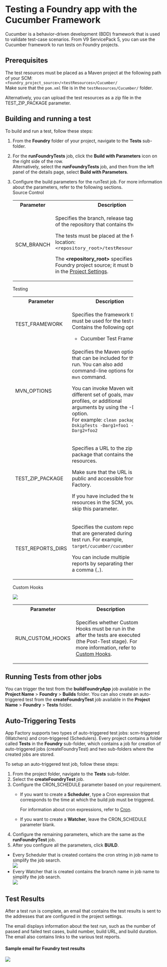 ﻿  

Testing a Foundry app with the Cucumber Framework
================================================

Cucumber is a behavior-driven development (BDD) framework that is used to validate test-case scenarios. From V9 ServicePack 5, you can use the Cucumber framework to run tests on Foundry projects.

Prerequisites
-------------

The test resources must be placed as a Maven project at the following path of your SCM:  
`<foundry_project_source>/<testResources>/Cucumber/`  
Make sure that the `pom.xml` file is in the `testResources/Cucumber/` folder.

Alternatively, you can upload the test resources as a zip file in the TEST\_ZIP\_PACKAGE parameter.

Building and running a test
---------------------------

To build and run a test, follow these steps:

1.  From the **Foundry** folder of your project, navigate to the **Tests** sub-folder.
2.  For the **runFoundryTests** job, click the **Build with Parameters** icon on the right side of the row.  
    Alternatively, select the **runFoundryTests** job, and then from the left panel of the details page, select **Build with Parameters**.
3.  Configure the build parameters for the runTest job. For more information about the parameters, refer to the following sections.  
    Source Control
    
    <table style="width: 80%;mc-table-style: url]('Resources/TableStyles/Basic.css');" class="TableStyle-Basic" cellspacing="0"><colgroup><col class="TableStyle-Basic-Column-Column1" style="width: 30%;"><col class="TableStyle-Basic-Column-Column1" style="width: 50%;"></colgroup><tbody><tr class="TableStyle-Basic-Body-Body1"><th class="TableStyle-Basic-BodyE-Column1-Body1">Parameter</th><th class="TableStyle-Basic-BodyD-Column1-Body1">Description</th></tr><tr class="TableStyle-Basic-Body-Body1"><td class="TableStyle-Basic-BodyB-Column1-Body1"><p>SCM_BRANCH</p></td><td class="TableStyle-Basic-BodyA-Column1-Body1"><p>Specifies the branch, release tag, or commit ID of the repository that contains the test files.</p><p>The tests must be placed at the following location:<br><code class="file_names" style="font-size: 11pt;">&lt;repository_root&gt;/testResources/Cucumber/</code></p><p>The <b>&lt;repository_root&gt;</b> specifies the root of the Foundry project source; it must be configured in the <a href="Project_Settings.html" target="_blank">Project Settings</a>.</p></td></tr></tbody></table>
    
    Testing
    
    <table style="width: 80%;mc-table-style: url('Resources/TableStyles/Basic.css');" class="TableStyle-Basic" cellspacing="0"><colgroup><col class="TableStyle-Basic-Column-Column1"><col class="TableStyle-Basic-Column-Column1"></colgroup><tbody><tr class="TableStyle-Basic-Body-Body1"><th class="TableStyle-Basic-BodyE-Column1-Body1">Parameter</th><th class="TableStyle-Basic-BodyD-Column1-Body1">Description</th></tr><tr class="TableStyle-Basic-Body-Body1" madcap:conditions="Default.Not Ready for Publish"><td class="TableStyle-Basic-BodyE-Column1-Body1"><p>TEST_FRAMEWORK</p></td><td class="TableStyle-Basic-BodyD-Column1-Body1"><p>Specifies the framework that must be used for the test run. Contains the following options:</p><ul><li>Cucumber Test Framework</li></ul></td></tr><tr class="TableStyle-Basic-Body-Body1"><td class="TableStyle-Basic-BodyE-Column1-Body1"><p>MVN_OPTIONS</p></td><td class="TableStyle-Basic-BodyD-Column1-Body1"><p>Specifies the Maven options that can be included for the test run. You can also add command-line options for the <code class="codefirst" style="font-size: 11pt;">mvn</code> command.</p><p>You can invoke Maven with a different set of goals, maven profiles, or additional arguments by using the -D option.<br>For example: <code class="codefirst">clean package -DskipTests -Darg1=foo1 -Darg2=foo2</code></p></td></tr><tr class="TableStyle-Basic-Body-Body1"><td class="TableStyle-Basic-BodyE-Column1-Body1"><p>TEST_ZIP_PACKAGE</p></td><td class="TableStyle-Basic-BodyD-Column1-Body1"><p>Specifies a URL to the zip package that contains the test resources.</p><p class="Important" madcap:autonum="<b><i><span style=&quot;color: #ff6600;&quot; class=&quot;mcFormatColor&quot;>Important: </span></i></b>">Make sure that the URL is public and accessible from App Factory.</p><p>If you have included the test resources in the SCM, you can skip this parameter.</p></td></tr><tr class="TableStyle-Basic-Body-Body1"><td class="TableStyle-Basic-BodyB-Column1-Body1"><p>TEST_REPORTS_DIRS</p></td><td class="TableStyle-Basic-BodyA-Column1-Body1"><p>Specifies the custom reports that are generated during the test run. For example, <code class="file_names">target/cucumber/cucumber.json</code>.</p><p>You can include multiple reports by separating them with a comma (<code class="codefirst">,</code>).</p></td></tr></tbody></table>
    
    Custom Hooks
    
    ![](Resources/Images/runTests_customHook.png)
    
    <table style="mc-table-style: url]('Resources/TableStyles/Basic.css');width: 90%;" class="TableStyle-Basic" cellspacing="0"><colgroup><col class="TableStyle-Basic-Column-Column1" style="width: 35%;"><col class="TableStyle-Basic-Column-Column1" style="width: 55%;"></colgroup><tbody><tr class="TableStyle-Basic-Body-Body1"><th class="TableStyle-Basic-BodyE-Column1-Body1">Parameter</th><th class="TableStyle-Basic-BodyD-Column1-Body1">Description</th></tr><tr class="TableStyle-Basic-Body-Body1"><td class="TableStyle-Basic-BodyB-Column1-Body1"><p>RUN_CUSTOM_HOOKS</p></td><td class="TableStyle-Basic-BodyA-Column1-Body1"><p>Specifies whether Custom Hooks must be run in the after the tests are executed (the Post-Test stage). For more information, refer to <a href="CustomHooks.html" target="_blank">Custom Hooks</a>.</p></td></tr></tbody></table>
    

Running Tests from other jobs
-----------------------------

You can trigger the test from the **buildFoundryApp** job available in the **Project Name** > **Foundry** > **Builds** folder. You can also create an auto-triggered test from the **createFoundryTest** job available in the **Project Name** > **Foundry** > **Tests** folder.

Auto-Triggering Tests
---------------------

App Factory supports two types of auto-triggered test jobs: scm-triggered (Watchers) and cron-triggered (Schedulers). Every project contains a folder called **Tests** in the **Foundry** sub-folder, which contains a job for creation of auto-triggered jobs (createFoundryTest) and two sub-folders where the created jobs are stored.

To setup an auto-triggered test job, follow these steps:

1.  From the project folder, navigate to the **Tests** sub-folder.
2.  Select the **createFoundryTest** job.
3.  Configure the CRON\_SCHEDULE parameter based on your requirement.
    *   If you want to create a **Scheduler**, type a Cron expression that corresponds to the time at which the build job must be triggered.  
          
        For information about cron expressions, refer to [Cron](https://en.wikipedia.org/wiki/Cron).
    *   If you want to create a **Watcher**, leave the CRON\_SCHEDULE parameter blank.
4.  Configure the remaining parameters, which are the same as the **runFoundryTest** job.
5.  After you configure all the parameters, click **BUILD**.

*   Every Scheduler that is created contains the cron string in job name to simplify the job search.  
    ![](Resources/Images/TA_SchedulerCron.png)
*   Every Watcher that is created contains the branch name in job name to simplify the job search.  
    ![](Resources/Images/TA_WatchersCron.png)

Test Results
------------

After a test run is complete, an email that contains the test results is sent to the addresses that are configured in the project settings.

The email displays information about the test run, such as the number of passed and failed test cases, build number, build URL, and build duration. The email also contains links to the various test reports.

#### Sample email for Foundry test results

![](Resources/Images/Cucumber_Test_Emails.png)
